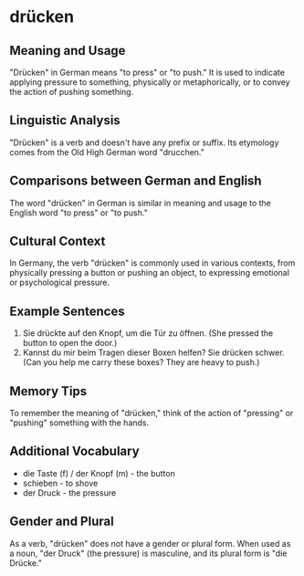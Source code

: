 # drücken
## Meaning and Usage
"Drücken" in German means "to press" or "to push." It is used to indicate applying pressure to something, physically or metaphorically, or to convey the action of pushing something.

## Linguistic Analysis
"Drücken" is a verb and doesn't have any prefix or suffix. Its etymology comes from the Old High German word "drucchen."

## Comparisons between German and English
The word "drücken" in German is similar in meaning and usage to the English word "to press" or "to push."

## Cultural Context
In Germany, the verb "drücken" is commonly used in various contexts, from physically pressing a button or pushing an object, to expressing emotional or psychological pressure.

## Example Sentences
1. Sie drückte auf den Knopf, um die Tür zu öffnen. (She pressed the button to open the door.)
2. Kannst du mir beim Tragen dieser Boxen helfen? Sie drücken schwer. (Can you help me carry these boxes? They are heavy to push.)

## Memory Tips
To remember the meaning of "drücken," think of the action of "pressing" or "pushing" something with the hands.

## Additional Vocabulary
- die Taste (f) / der Knopf (m) - the button
- schieben - to shove
- der Druck - the pressure

## Gender and Plural
As a verb, "drücken" does not have a gender or plural form. When used as a noun, "der Druck" (the pressure) is masculine, and its plural form is "die Drücke."